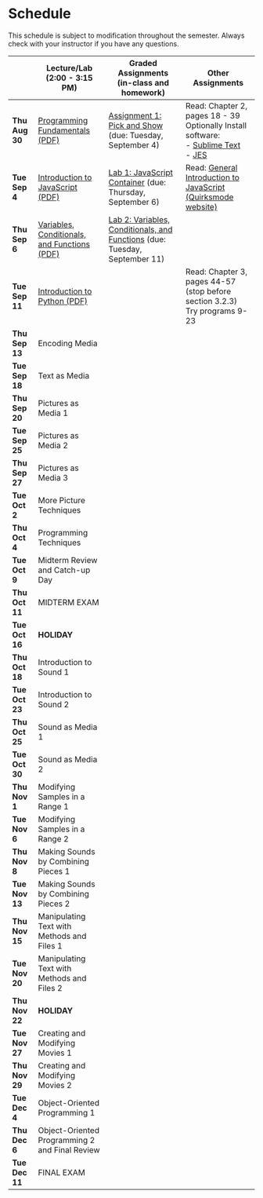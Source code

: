 # Schedule
This schedule is subject to modification throughout the semester. Always check with your instructor if you have any questions.

|                | Lecture/Lab<br>(2:00 - 3:15 PM)                              | Graded Assignments<br>(in-class and homework)                | Other Assignments                                            |
| -------------- | ------------------------------------------------------------ | ------------------------------------------------------------ | ------------------------------------------------------------ |
| **Thu Aug 30** | [Programming Fundamentals (PDF)](01-programming-fundamentals/programming-fundamentals.pdf) | [Assignment 1: Pick and Show](assign01-pick-and-show/instructions.md) (due: Tuesday, September 4) | Read: Chapter 2, pages 18 - 39<br>Optionally Install software:<br>- [Sublime Text](www.sublimetext.com)<br>- [JES](https://github.com/gatech-csl/jes/releases) |
| **Tue Sep 4**  | [Introduction to JavaScript (PDF)](02-introduction-javascript/introduction-javascript.pdf) | [Lab 1: JavaScript Container](lab01-javascript-container/instructions.md) (due: Thursday, September 6) | Read: [General Introduction to JavaScript (Quirksmode website)](https://www.quirksmode.org/js/intro.html) |
| **Thu Sep 6**  | [Variables, Conditionals, and Functions (PDF)](03-variables-conditionals-functions/variables-conditionals-functions.pdf) | [Lab 2: Variables, Conditionals, and Functions](lab02-variables-conditionals-functions/instructions.md) (due: Tuesday, September 11) |                                                              |
| **Tue Sep 11** | [Introduction to Python (PDF)](04-introduction-python/introduction-to-python.pdf) |                                                              | Read: Chapter 3, pages 44-57 (stop before section 3.2.3)<br/>Try programs 9-23 |
| **Thu Sep 13** | Encoding Media                                               |                                                              |                                                              |
| **Tue Sep 18** | Text as Media                                                |                                                              |                                                              |
| **Thu Sep 20** | Pictures as Media 1                                          |                                                              |                                                              |
| **Tue Sep 25** | Pictures as Media 2                                          |                                                              |                                                              |
| **Thu Sep 27** | Pictures as Media 3                                          |                                                              |                                                              |
| **Tue Oct 2**  | More Picture Techniques                                      |                                                              |                                                              |
| **Thu Oct 4**  | Programming Techniques                                       |                                                              |                                                              |
| **Tue Oct 9**  | Midterm Review and Catch-up Day                              |                                                              |                                                              |
| **Thu Oct 11** | MIDTERM EXAM                                                 |                                                              |                                                              |
| **Tue Oct 16** | **HOLIDAY**                                                  |                                                              |                                                              |
| **Thu Oct 18** | Introduction to Sound 1                                      |                                                              |                                                              |
| **Tue Oct 23** | Introduction to Sound 2                                      |                                                              |                                                              |
| **Thu Oct 25** | Sound as Media 1                                             |                                                              |                                                              |
| **Tue Oct 30** | Sound as Media 2                                             |                                                              |                                                              |
| **Thu Nov 1**  | Modifying Samples in a Range 1                               |                                                              |                                                              |
| **Tue Nov 6**  | Modifying Samples in a Range 2                               |                                                              |                                                              |
| **Thu Nov 8**  | Making Sounds by Combining Pieces 1                          |                                                              |                                                              |
| **Tue Nov 13** | Making Sounds by Combining Pieces 2                          |                                                              |                                                              |
| **Thu Nov 15** | Manipulating Text with Methods and Files 1                   |                                                              |                                                              |
| **Tue Nov 20** | Manipulating Text with Methods and Files 2                   |                                                              |                                                              |
| **Thu Nov 22** | **HOLIDAY**                                                  |                                                              |                                                              |
| **Tue Nov 27** | Creating and Modifying Movies 1                              |                                                              |                                                              |
| **Thu Nov 29** | Creating and Modifying Movies 2                              |                                                              |                                                              |
| **Tue Dec 4**  | Object-Oriented Programming 1                                |                                                              |                                                              |
| **Thu Dec 6**  | Object-Oriented Programming 2 and Final Review               |                                                              |                                                              |
| **Tue Dec 11** | FINAL EXAM                                                   |                                                              |                                                              |